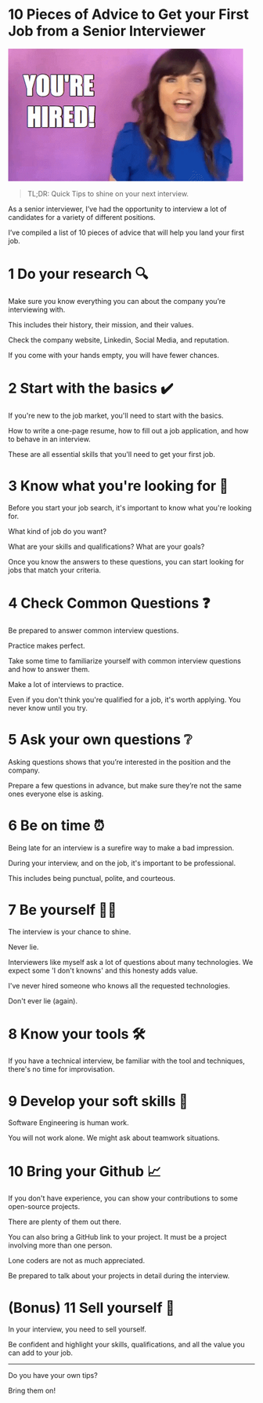 # 10 Pieces of Advice to Get your First Job from a Senior Interviewer
            
![10 Pieces of Advice to Get your First Job from a Senior Interviewer](giphy.gif)

> TL;DR: Quick Tips to shine on your next interview.

As a senior interviewer, I’ve had the opportunity to interview a lot of candidates for a variety of different 
positions. 

I’ve compiled a list of 10 pieces of advice that will help you land your first job.

# 1 Do your research 🔍

Make sure you know everything you can about the company you’re interviewing with. 

This includes their history, their mission, and their values.

Check the company website, Linkedin, Social Media, and reputation.

If you come with your hands empty, you will have fewer chances.

# 2 Start with the basics ✔️

If you're new to the job market, you'll need to start with the basics. 

How to write a one-page resume, how to fill out a job application, and how to behave in an interview. 

These are all essential skills that you'll need to get your first job.

# 3 Know what you're looking for 🔭

Before you start your job search, it's important to know what you're looking for. 

What kind of job do you want?

What are your skills and qualifications? What are your goals? 

Once you know the answers to these questions, you can start looking for jobs that match your criteria.

# 4 Check Common Questions ❓

Be prepared to answer common interview questions.

Practice makes perfect.

Take some time to familiarize yourself with common interview questions and how to answer them.

Make a lot of interviews to practice.

Even if you don't think you're qualified for a job, it's worth applying. You never know until you try.

# 5 Ask your own questions ❔

Asking questions shows that you’re interested in the position and the company. 

Prepare a few questions in advance, but make sure they’re not the same ones everyone else is asking.

# 6 Be on time ⏰

Being late for an interview is a surefire way to make a bad impression.

During your interview, and on the job, it's important to be professional. 

This includes being punctual, polite, and courteous.

# 7 Be yourself 👧👦

The interview is your chance to shine.

Never lie.

Interviewers like myself ask a lot of questions about many technologies. We expect some 'I don't knowns' and this honesty adds value.

I've never hired someone who knows all the requested technologies.

Don't ever lie (again).

# 8 Know your tools 🛠️

If you have a technical interview, be familiar with the tool and techniques, there's no time for improvisation.

# 9 Develop your soft skills 🙍

Software Engineering is human work.

You will not work alone. We might ask about teamwork situations.

# 10 Bring your Github 📈

If you don't have experience, you can show your contributions to some open-source projects.

There are plenty of them out there.

You can also bring a GitHub link to your project. It must be a project involving more than one person.

Lone coders are not as much appreciated.

Be prepared to talk about your projects in detail during the interview.

# (Bonus) 11 Sell yourself 🛒

In your interview, you need to sell yourself. 

Be confident and highlight your skills, qualifications, and all the value you can add to your job. 

* * *

Do you have your own tips?

Bring them on!